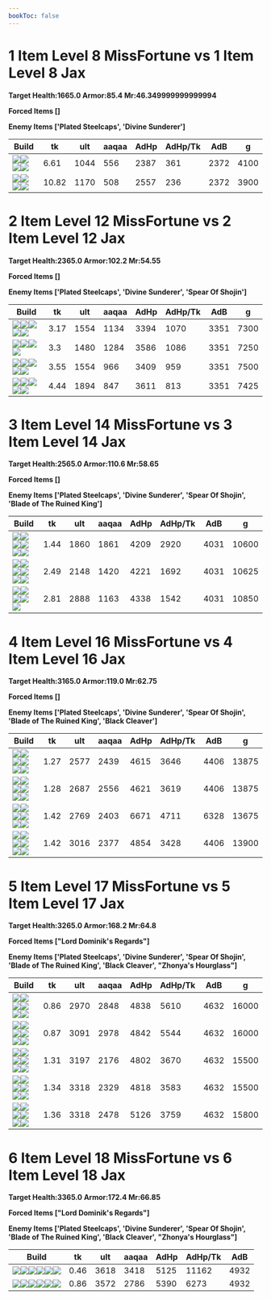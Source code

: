 ```yaml
---
bookToc: false
---
```


# 1 Item Level 8 MissFortune vs 1 Item Level 8 Jax

**Target Health:1665.0 Armor:85.4 Mr:46.349999999999994**


**Forced Items []**


**Enemy Items ['Plated Steelcaps', 'Divine Sunderer']**




Build | tk | ult | aaqaa | AdHp | AdHp/Tk | AdB | g
-|-|-|-|-|-|-|-
![](/item/6672.png)![](/item/1001.png)![](/item/1055.png)![](/item/1036.png)|6.61|1044|556|2387|361|2372|4100
![](/item/3156.png)![](/item/1001.png)![](/item/1055.png)![](/item/1036.png)|10.82|1170|508|2557|236|2372|3900




























































# 2 Item Level 12 MissFortune vs 2 Item Level 12 Jax

**Target Health:2365.0 Armor:102.2 Mr:54.55**


**Forced Items []**


**Enemy Items ['Plated Steelcaps', 'Divine Sunderer', 'Spear Of Shojin']**




Build | tk | ult | aaqaa | AdHp | AdHp/Tk | AdB | g
-|-|-|-|-|-|-|-
![](/item/6672.png)![](/item/3124.png)![](/item/1001.png)![](/item/1055.png)![](/item/1036.png)|3.17|1554|1134|3394|1070|3351|7300
![](/item/3153.png)![](/item/3124.png)![](/item/1001.png)![](/item/1055.png)|3.3|1480|1284|3586|1086|3351|7250
![](/item/3091.png)![](/item/3124.png)![](/item/1001.png)![](/item/1055.png)![](/item/1036.png)|3.55|1554|966|3409|959|3351|7500
![](/item/6672.png)![](/item/3156.png)![](/item/1001.png)![](/item/1055.png)![](/item/1037.png)|4.44|1894|847|3611|813|3351|7425




























































# 3 Item Level 14 MissFortune vs 3 Item Level 14 Jax

**Target Health:2565.0 Armor:110.6 Mr:58.65**


**Forced Items []**


**Enemy Items ['Plated Steelcaps', 'Divine Sunderer', 'Spear Of Shojin', 'Blade of The Ruined King']**




Build | tk | ult | aaqaa | AdHp | AdHp/Tk | AdB | g
-|-|-|-|-|-|-|-
![](/item/6672.png)![](/item/3124.png)![](/item/3153.png)![](/item/1001.png)![](/item/1055.png)![](/item/1036.png)|1.44|1860|1861|4209|2920|4031|10600
![](/item/6672.png)![](/item/3124.png)![](/item/3156.png)![](/item/1001.png)![](/item/1055.png)![](/item/1037.png)|2.49|2148|1420|4221|1692|4031|10625
![](/item/3156.png)![](/item/3091.png)![](/item/3142.png)![](/item/1055.png)![](/item/1038.png)|2.81|2888|1163|4338|1542|4031|10850




























































# 4 Item Level 16 MissFortune vs 4 Item Level 16 Jax

**Target Health:3165.0 Armor:119.0 Mr:62.75**


**Forced Items []**


**Enemy Items ['Plated Steelcaps', 'Divine Sunderer', 'Spear Of Shojin', 'Blade of The Ruined King', 'Black Cleaver']**




Build | tk | ult | aaqaa | AdHp | AdHp/Tk | AdB | g
-|-|-|-|-|-|-|-
![](/item/6672.png)![](/item/3124.png)![](/item/3153.png)![](/item/3115.png)![](/item/1001.png)![](/item/1037.png)|1.27|2577|2439|4615|3646|4406|13875
![](/item/6672.png)![](/item/3124.png)![](/item/3153.png)![](/item/3091.png)![](/item/1001.png)![](/item/1037.png)|1.28|2687|2556|4621|3619|4406|13875
![](/item/6672.png)![](/item/3124.png)![](/item/3153.png)![](/item/6673.png)![](/item/1001.png)![](/item/1037.png)|1.42|2769|2403|6671|4711|6328|13675
![](/item/6672.png)![](/item/3124.png)![](/item/3153.png)![](/item/3156.png)![](/item/1001.png)![](/item/1038.png)|1.42|3016|2377|4854|3428|4406|13900




























































# 5 Item Level 17 MissFortune vs 5 Item Level 17 Jax

**Target Health:3265.0 Armor:168.2 Mr:64.8**


**Forced Items ["Lord Dominik's Regards"]**


**Enemy Items ['Plated Steelcaps', 'Divine Sunderer', 'Spear Of Shojin', 'Blade of The Ruined King', 'Black Cleaver', "Zhonya's Hourglass"]**




Build | tk | ult | aaqaa | AdHp | AdHp/Tk | AdB | g
-|-|-|-|-|-|-|-
![](/item/6672.png)![](/item/3124.png)![](/item/3153.png)![](/item/3115.png)![](/item/3036.png)![](/item/1001.png)|0.86|2970|2848|4838|5610|4632|16000
![](/item/6672.png)![](/item/3124.png)![](/item/3153.png)![](/item/3091.png)![](/item/3036.png)![](/item/1001.png)|0.87|3091|2978|4842|5544|4632|16000
![](/item/6672.png)![](/item/3124.png)![](/item/3156.png)![](/item/3115.png)![](/item/3036.png)![](/item/1001.png)|1.31|3197|2176|4802|3670|4632|15500
![](/item/6672.png)![](/item/3124.png)![](/item/3156.png)![](/item/3091.png)![](/item/3036.png)![](/item/1001.png)|1.34|3318|2329|4818|3583|4632|15500
![](/item/3153.png)![](/item/3124.png)![](/item/3091.png)![](/item/3036.png)![](/item/3156.png)![](/item/1001.png)|1.36|3318|2478|5126|3759|4632|15800




























































# 6 Item Level 18 MissFortune vs 6 Item Level 18 Jax

**Target Health:3365.0 Armor:172.4 Mr:66.85**


**Forced Items ["Lord Dominik's Regards"]**


**Enemy Items ['Plated Steelcaps', 'Divine Sunderer', 'Spear Of Shojin', 'Blade of The Ruined King', 'Black Cleaver', "Zhonya's Hourglass"]**




Build | tk | ult | aaqaa | AdHp | AdHp/Tk | AdB
-|-|-|-|-|-|-
![](/item/6672.png)![](/item/3124.png)![](/item/3153.png)![](/item/3091.png)![](/item/3036.png)![](/item/3094.png)|0.46|3618|3418|5125|11162|4932
![](/item/3153.png)![](/item/3124.png)![](/item/3091.png)![](/item/3036.png)![](/item/3156.png)![](/item/3085.png)|0.86|3572|2786|5390|6273|4932




























































